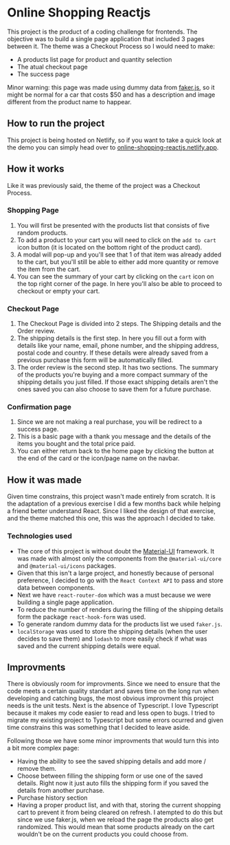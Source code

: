# Online Shopping Reactjs

This project is the product of a coding challenge for frontends. The objective was to build a single page application that included 3 pages between it. 
The theme was a Checkout Process so I would need to make:
* A products list page for product and quantity selection
* The atual checkout page
* The success page

Minor warning: this page was made using dummy data from [faker.js](https://rawgit.com/Marak/faker.js/master/examples/browser/index.html#commerce), so it might be normal for a car that costs $50 and has a description and image different from the product name to happear. 

## How to run the project

This project is being hosted on Netlify, so if you want to take a quick look at the demo you can simply head over to [online-shopping-reactjs.netlify.app](https://online-shopping-reactjs.netlify.app/).

## How it works

Like it was previously said, the theme of the project was a Checkout Process.
### Shopping Page

1. You will first be presented with the products list that consists of five random products. 
2. To add a product to your cart you will need to click on the `add to cart` icon button (it is located on the bottom right of the product card). 
3. A modal will pop-up and you'll see that 1 of that item was already added to the cart, but you'll still be able to either add more quantity or remove the item from the cart.
4. You can see the summary of your cart by clicking on the `cart` icon on the top right corner of the page. In here you'll also be able to proceed to checkout or empty your cart.

### Checkout Page
1. The Checkout Page is divided into 2 steps. The Shipping details and the Order review.
2. The shipping details is the first step. In here you fill out a form  with details like your name, email, phone number, and the shipping address, postal code and country. If these details were already saved from a previous purchase this form will be automatically filled.
3. The order review is the second step. It has two sections. The summary of the products you're buying and a more compact summary of the shipping details you just filled. If those exact shipping details aren't the ones saved you can also choose to save them for a future purchase.

### Confirmation page
1. Since we are not making a real purchase, you will be redirect to a success page.
2. This is a basic page with a thank you message and the details of the items you bought and the total price paid.
3. You can either return back to the home page by clicking the button at the end of the card or the icon/page name on the navbar.

## How it was made

Given time constrains, this project wasn't made entirely from scratch. It is the adaptation of a previous exercise I did a few months back while helping a friend better understand React. Since I liked the design of that exercise, and the theme matched this one, this was the approach I decided to take.

### Technologies used

* The core of this project is without doubt the [Material-UI](https://material-ui.com/) framework. It was made with almost only the components from the `@material-ui/core` and `@material-ui/icons` packages.
* Given that this isn't a large project, and honestly because of personal preference, I decided to go with the `React Context API` to pass and store data between components.
* Next we have `react-router-dom` which was a must because we were building a single page application.
* To reduce the number of renders during the filling of the shipping details form the package `react-hook-form` was used.
* To generate random dummy data for the products list we used `faker.js`.
* `localStorage` was used to store the shipping details (when the user decides to save them) and `lodash` to more easily check if what was saved and the current shipping details were equal.

## Improvments

There is obviously room for improvments. Since we need to ensure that the code meets a certain quality standart and saves time on the long run when developing and catching bugs, the most obvious improvment this project needs is the unit tests.
Next is the absence of Typescript. I love Typescript because it makes my code easier to read and less open to bugs. I tried to migrate my existing project to Typescript but some errors ocurred and given time constrains this was something that I decided to leave aside.

Following those we have some minor improvments that would turn this into a bit more complex page:
* Having the ability to see the saved shipping details and add more / remove them.
* Choose between filling the shipping form or use one of the saved details. Right now it just auto fills the shipping form if you saved the details from another purchase.
* Purchase history section
* Having a proper product list, and with that, storing the current shopping cart to prevent it from being cleared on refresh. I atempted to do this but since we use faker.js, when we reload the page the products also get randomized. This would mean that some products already on the cart wouldn't be on the current products you could choose from.
